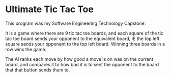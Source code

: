 # Ultimate Tic Tac Toe

This program was my Software Engineering Technology Capstone.

It is a game where there are 9 tic tac toe boards, and each square of the tic tac toe board sends your opponent to the equivalent board, IE the top left square sends your opponent to the top left board. 
Winning three boards in a row wins the game.

The AI ranks each move by how good a move is on was on the current board, and compares it to how bad it is to sent the opponent to the board that that button sends them to.